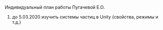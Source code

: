 Индивидуальный план работы Пугачевой Е.О.

1) до 5.03.2020 изучить системы частиц в Unity (свойства, режимы и т.д.)
